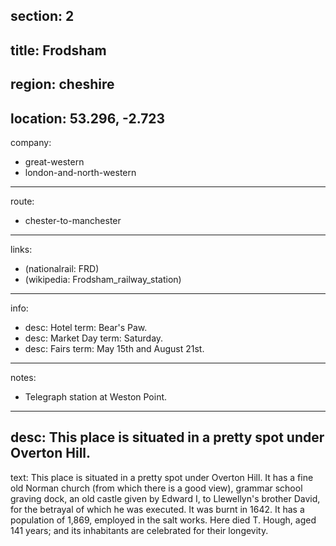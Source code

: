 section: 2
----
title: Frodsham
----
region: cheshire
----
location: 53.296, -2.723
----
company:
- great-western
- london-and-north-western
----
route:
- chester-to-manchester
----
links:
- (nationalrail: FRD)
- (wikipedia: Frodsham_railway_station)
----
info:
- desc: Hotel
  term: Bear's Paw.
- desc: Market Day
  term: Saturday.
- desc: Fairs
  term: May 15th and August 21st.
----
notes:
- Telegraph station at Weston Point.
----
desc: This place is situated in a pretty spot under Overton Hill.
----
text: This place is situated in a pretty spot under Overton Hill. It has a fine old Norman church (from which there is a good view), grammar school graving dock, an old castle given by Edward I, to Llewellyn's brother David, for the betrayal of which he was executed. It was burnt in 1642. It has a population of 1,869, employed in the salt works. Here died T. Hough, aged 141 years; and its inhabitants are celebrated for their longevity.
